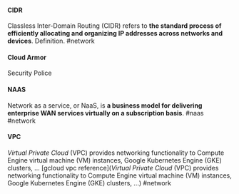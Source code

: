 
#### CIDR
Classless Inter-Domain Routing (CIDR) refers to **the standard process of efficiently allocating and organizing IP addresses across networks and devices**. Definition.
#network 

#### Cloud Armor
Security Police

#### NAAS
Network as a service, or NaaS, is **a business model for delivering enterprise WAN services virtually on a subscription basis**.
#naas #network 

#### VPC
_Virtual Private Cloud_ (VPC) provides networking functionality to Compute Engine virtual machine (VM) instances, Google Kubernetes Engine (GKE) clusters, ...
[gcloud vpc reference](_Virtual Private Cloud_ (VPC) provides networking functionality to Compute Engine virtual machine (VM) instances, Google Kubernetes Engine (GKE) clusters, ...)
#network

